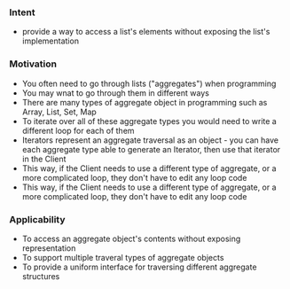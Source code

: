 ### Intent
* provide a way to access a list's elements without exposing the list's implementation

### Motivation
* You often need to go through lists ("aggregates") when programming 
* You may wnat to go through them in different ways
* There are many types of aggregate object in programming such as Array, List, Set, Map
* To iterate over all of these aggregate types you would need to write a different loop for each of them
* Iterators represent an aggregate traversal as an object - you can have each aggregate type able to generate an Iterator, then use that iterator in the Client
* This way, if the Client needs to use a different type of aggregate, or a more complicated loop, they don't have to edit any loop code
* This way, if the Client needs to use a different type of aggregate, or a more complicated loop, they don't have to edit any loop code

### Applicability
* To access an aggregate object's contents without exposing representation
* To support multiple traveral types of aggregate objects
* To provide a uniform interface for traversing different aggregate structures
